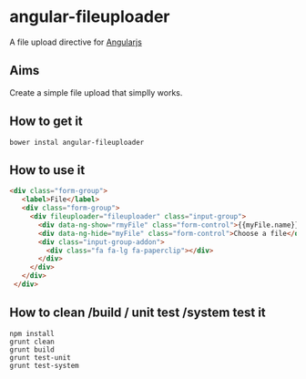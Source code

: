angular-fileuploader
====================

A file upload directive for [Angularjs](http://angularjs.org/)


Aims
-------------------

Create a simple file upload that simplly works.


How to get it
-------------------

    bower instal angular-fileuploader


How to use it
-------------------

```html
<div class="form-group">
   <label>File</label>
   <div class="form-group">
     <div fileuploader="fileuploader" class="input-group">
       <div data-ng-show="rmyFile" class="form-control">{{myFile.name}}</div>
       <div data-ng-hide="myFile" class="form-control">Choose a file</div>
       <div class="input-group-addon">
         <div class="fa fa-lg fa-paperclip"></div>
       </div>
     </div>
   </div>
 </div>
```

How to clean /build / unit test /system test it
------------------------

    npm install
    grunt clean
    grunt build
    grunt test-unit
    grunt test-system